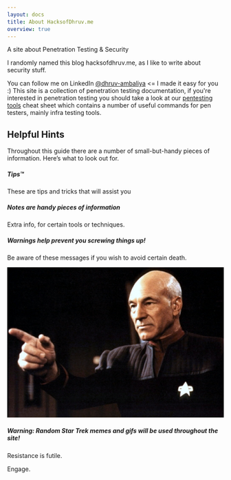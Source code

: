 ```yaml
---
layout: docs
title: About HacksofDhruv.me
overview: true
---
```



<p>A site about Penetration Testing & Security</p>

<p>I randomly named this blog hacksofdhruv.me, as I like to write about security stuff.</p>

<!-- You can follow me on twitter <a href="https://twitter.com/dhruv" rel="nofollow" target="_blank" title="Follow on Twitter"> @dhruv</a> <= I made it easy for you :)  -->
You can follow me on LinkedIn <a href="https://www.linkedin.com/in/dhruv-ambaliya-/" rel="nofollow" target="_blank" title="Follow on Twitter"> @dhruv-ambaliya</a> <= I made it easy for you :) 
This site is a collection of penetration testing documentation, if you're interested in penetration testing you should take a look at our [pentesting tools](/blog/penetration-testing-tools-cheat-sheet/) cheat sheet which contains a number of useful commands for pen testers, mainly infra testing tools. 

## Helpful Hints

Throughout this guide there are a number of small-but-handy pieces of
information. Here’s what to look out for.

<div class="note">
  <h5>Tips™</h5>
  <p>These are tips and tricks that will assist you</p>
</div>

<div class="note info">
  <h5>Notes are handy pieces of information</h5>
  <p>Extra info, for certain tools or techniques.</p>
</div>

<div class="note warning">
  <h5>Warnings help prevent you screwing things up!</h5>
  <p>Be aware of these messages if you wish to avoid certain death.</p>
</div>

![Picard Dance](/img/picard-engage.jpg)

<div class="note warning">
  <h5>Warning: Random Star Trek memes and gifs will be used throughout the site!</h5>
  <p>Resistance is futile.</p>
</div>

Engage.
